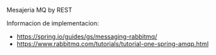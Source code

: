 Mesajeria MQ by REST

Informacion de implementacion: 
* https://spring.io/guides/gs/messaging-rabbitmq/
* https://www.rabbitmq.com/tutorials/tutorial-one-spring-amqp.html
